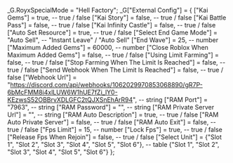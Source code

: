 _G.RoyxSpecialMode = "Hell Factory";
_G["External Config"] = {
    ["Kai Gems"] = true, -- true / false
    ["Kai Story"] = false, -- true / false
    ["Kai Battle Pass"] = false, -- true / false
    ["Kai Infinity Castle"] = false, -- true / false
    ["Auto Set Resource"] = true, -- true / false
    ["Select End Game Mode"] = "Auto Sell", -- "Instant Leave" / "Auto Sell"
    ["End Wave"] = 25, -- number
    ["Maximum Added Gems"] = 60000, -- number
    ["Close Roblox When Maximum Added Gems"] = false, -- true / false
    ["Using Limit Farming"] = false, -- true / false
    ["Stop Farming When The Limit Is Reached"] = false, -- true / false
    ["Send Webhook When The Limit Is Reached"] = false, -- true / false
    ["Webhook Url"] = "https://discord.com/api/webhooks/1062029970853068890/gR7P-6bMcFMM8i4xlLUW6W1hUE7fZi_lY0-KEzwsS52OBBrvXDLGFC2tQJXSnEhArR94", -- string
    ["RAM Port"] = "7963", -- string
    ["RAM Password"] = "", -- string
    ["RAM Private Server Url"] = "", -- string
    ["RAM Auto Description"] = true, -- true / false
    ["RAM Auto Private Server"] = false, -- true / false
    ["RAM Auto Exit"] = false, -- true / false
    ["Fps Limit"] = 15, -- number
    ["Lock Fps"] = true, -- true / false
    ["Release Fps When Rejoin"] = false, -- true / false
    ["Select Unit"] = {"Slot 1", "Slot 2", "Slot 3", "Slot 4", "Slot 5", "Slot 6"}, -- table  {"Slot 1", "Slot 2", "Slot 3", "Slot 4", "Slot 5", "Slot 6"}
};
